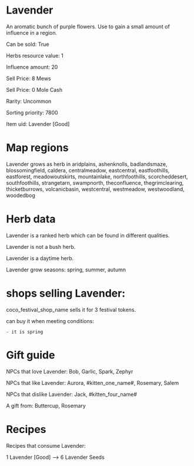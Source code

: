 # Lavender

An aromatic bunch of purple flowers. Use to gain a small amount of influence in a region.

Can be sold: True

Herbs resource value: 1

Influence amount: 20

Sell Price: 8 Mews

Sell Price: 0 Mole Cash

Rarity: Uncommon

Sorting priority: 7800

Item uid: Lavender [Good]

# Map regions

Lavender grows as herb in aridplains, ashenknolls, badlandsmaze, blossomingfield, caldera, centralmeadow, eastcentral, eastfoothills, eastforest, meadowoutskirts, mountainlake, northfoothills, scorcheddesert, southfoothills, strangetarn, swampnorth, theconfluence, thegrimclearing, thicketburrows, volcanicbasin, westcentral, westmeadow, westwoodland, woodedbog

# Herb data

Lavender is a ranked herb which can be found in different qualities.

Lavender is not a bush herb.

Lavender is a daytime herb.

Lavender grow seasons: spring, summer, autumn

# shops selling Lavender:

coco_festival_shop_name sells it for 3 festival tokens.

  can buy it when meeting conditions: 

    - it is spring

# Gift guide

NPCs that love Lavender: Bob, Garlic, Spark, Zephyr

NPCs that like Lavender: Aurora, #kitten_one_name#, Rosemary, Salem

NPCs that dislike Lavender: Jack, #kitten_four_name#

A gift from: Buttercup, Rosemary

# Recipes

Recipes that consume Lavender:

1 Lavender [Good] --> 6 Lavender Seeds